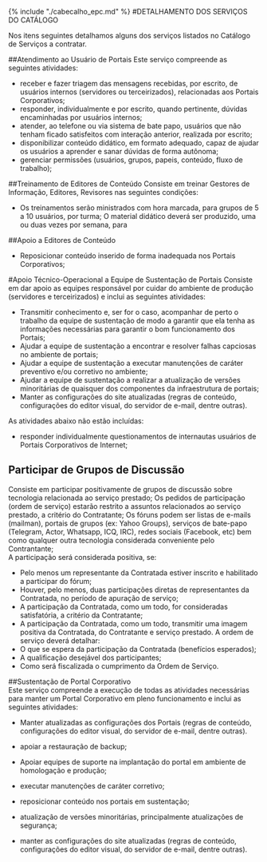 {% include "./cabecalho_epc.md" %}
#DETALHAMENTO DOS SERVIÇOS DO CATÁLOGO

Nos itens seguintes detalhamos alguns dos serviços listados no Catálogo de Serviços a contratar.  

##Atendimento ao Usuário de Portais
Este serviço compreende as seguintes atividades:
- receber e fazer triagem das mensagens recebidas, por escrito, de usuários internos (servidores ou terceirizados), relacionadas aos Portais Corporativos;
- responder, individualmente e por escrito, quando pertinente, dúvidas encaminhadas por usuários internos; 
- atender, ao telefone ou via sistema de bate papo, usuários que não tenham ficado satisfeitos com interação anterior, realizada por escrito;
- disponibilizar conteúdo didático, em formato adequado, capaz de ajudar os usuários a aprender e sanar dúvidas de forma autônoma;
- gerenciar permissões (usuários, grupos, papeis, conteúdo, fluxo de trabalho);

##Treinamento de Editores de Conteúdo 
Consiste em treinar Gestores de Informação, Editores, Revisores nas seguintes condições:
- Os treinamentos serão ministrados com hora marcada, para grupos de 5 a 10 usuários, por turma;
O material didático deverá ser produzido, uma ou duas vezes por semana, para

##Apoio a Editores de Conteúdo
- Reposicionar conteúdo inserido de forma inadequada nos Portais Corporativos;

#Apoio Técnico-Operacional a Equipe de Sustentação de Portais 
Consiste em dar apoio as equipes responsável por cuidar do ambiente de produção (servidores e terceirizados) e inclui as seguintes atividades:
- Transmitir conhecimento e, ser for o caso, acompanhar de perto o trabalho da equipe de sustentação de modo a garantir que ela tenha as informações necessárias para garantir o bom funcionamento dos Portais;
- Ajudar a equipe de sustentação a encontrar e resolver falhas capciosas no ambiente de portais;
- Ajudar a equipe de sustentação a executar manutenções de caráter preventivo e/ou corretivo no ambiente;
- Ajudar a equipe de sustentação a realizar a atualização de versões minoritárias de quaisquer dos componentes da infraestrutura de portais;
- Manter as configurações do site atualizadas (regras de conteúdo, configurações do editor visual, do servidor de e-mail, dentre outras).

As atividades abaixo não estão incluídas:
- responder individualmente questionamentos de internautas usuários de Portais Corporativos de Internet;

## Participar de Grupos de Discussão 
Consiste em participar positivamente de grupos de discussão sobre tecnologia relacionada ao serviço prestado;
Os pedidos de participação (ordem de serviço) estarão restrito a assuntos relacionados ao serviço prestado, a critério do Contratante;
Os fóruns podem ser listas de e-mails (mailman), portais de grupos (ex: Yahoo Groups), serviços de bate-papo (Telegram, Actor, Whatsapp, ICQ, IRC), redes sociais (Facebook, etc) bem como qualquer outra tecnologia considerada conveniente pelo Contrantante;   
A participação será considerada positiva, se:
- Pelo menos um representante da Contratada estiver inscrito e habilitado a participar do fórum;
- Houver, pelo menos, duas participações diretas de representantes da Contratada, no período de apuração de serviço;
- A participação da Contratada, como um todo, for consideradas satisfatória, a critério da Contratante;
- A participação da Contratada, como um todo, transmitir uma imagem positiva da Contratada, do Contratante e serviço prestado.
A ordem de serviço deverá detalhar:
- O que se espera da participação da Contratada (benefícios esperados);
- A qualificação desejável dos participantes;
- Como será fiscalizada o cumprimento da Ordem de Serviço.
 
##Sustentação de Portal Corporativo  
Este serviço compreende a execução de todas as atividades necessárias para manter um Portal Corporativo em pleno funcionamento e inclui as seguintes atividades:
- Manter atualizadas as configurações dos Portais (regras de conteúdo, configurações do editor visual, do servidor de e-mail, dentre outras).

- apoiar a restauração de backup;
- Apoiar equipes de suporte na implantação do portal em ambiente de homologação e produção;
- executar manutenções de caráter corretivo;
- reposicionar conteúdo nos portais em sustentação;
- atualização de versões minoritárias, principalmente atualizações de segurança;
- manter as configurações do site atualizadas (regras de conteúdo, configurações do editor visual, do servidor de e-mail, dentre outras).



